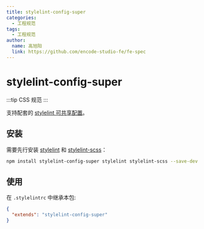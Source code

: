 ```yaml
---
title: stylelint-config-super
categories:
  - 工程规范
tags:
  - 工程规范
author:
  name: 高旭阳
  link: https://github.com/encode-studio-fe/fe-spec
---
```


# stylelint-config-super

:::tip
CSS 规范
:::

支持配套的 [stylelint 可共享配置](https://stylelint.io/user-guide/configure)。

## 安装

需要先行安装 [stylelint](https://www.npmjs.com/package/stylelint) 和 [stylelint-scss](https://www.npmjs.com/package/stylelint-scss)：

```bash
npm install stylelint-config-super stylelint stylelint-scss --save-dev
```

## 使用

在 `.stylelintrc` 中继承本包:

```json
{
  "extends": "stylelint-config-super"
}
```
